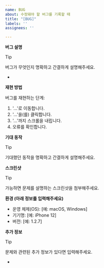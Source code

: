 ```yaml
---
name: BUG
about: 수정돼야 할 버그를 기록할 때
title: "[BUG]"
labels: ''
assignees: ''

---
```


**버그 설명**

> [!TIP]
> 버그가 무엇인지 명확하고 간결하게 설명해주세요.

- 

**재현 방법**

버그를 재현하는 단계:

1. '...'로 이동합니다.
2. '...'을(를) 클릭합니다.
3. '...'까지 스크롤을 내립니다.
4. 오류를 확인합니다.

**기대 동작**

> [!TIP]
> 기대했던 동작을 명확하고 간결하게 설명해주세요.

**스크린샷**

> [!TIP]
> 가능하면 문제를 설명하는 스크린샷을 첨부해주세요.

**환경 (아래 정보를 입력해주세요)**

- 운영 체제(OS): [예: macOS, Windows]
- 기기명: [예: iPhone 12]
- 버전: [예: 1.2.7]

**추가 정보**

> [!TIP]
> 문제와 관련된 추가 정보가 있다면 입력해주세요.

-
